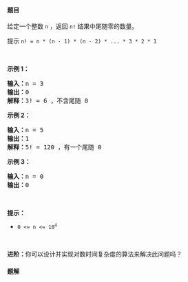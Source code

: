 #### 题目
<p>给定一个整数 <code>n</code> ，返回 <code>n!</code> 结果中尾随零的数量。</p>

<p>提示&nbsp;<code>n! = n * (n - 1) * (n - 2) * ... * 3 * 2 * 1</code></p>

<p>&nbsp;</p>

<p><strong>示例 1：</strong></p>

<pre>
<strong>输入：</strong>n = 3
<strong>输出：</strong>0
<strong>解释：</strong>3! = 6 ，不含尾随 0
</pre>

<p><strong>示例 2：</strong></p>

<pre>
<strong>输入：</strong>n = 5
<strong>输出：</strong>1
<strong>解释：</strong>5! = 120 ，有一个尾随 0
</pre>

<p><strong>示例 3：</strong></p>

<pre>
<strong>输入：</strong>n = 0
<strong>输出：</strong>0
</pre>

<p>&nbsp;</p>

<p><strong>提示：</strong></p>

<ul>
	<li><code>0 &lt;= n &lt;= 10<sup>4</sup></code></li>
</ul>

<p>&nbsp;</p>

<p><b>进阶：</b>你可以设计并实现对数时间复杂度的算法来解决此问题吗？</p>


 #### 题解